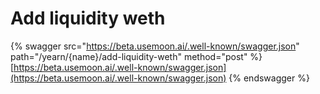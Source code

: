 # Add liquidity weth

{% swagger src="https://beta.usemoon.ai/.well-known/swagger.json" path="/yearn/{name}/add-liquidity-weth" method="post" %}
[https://beta.usemoon.ai/.well-known/swagger.json](https://beta.usemoon.ai/.well-known/swagger.json)
{% endswagger %}
